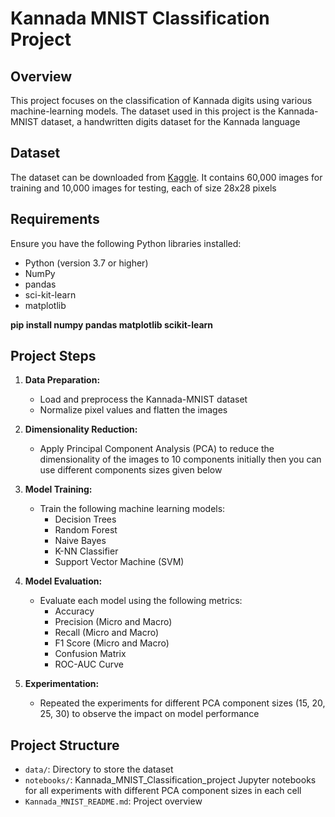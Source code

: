 # Kannada MNIST Classification Project

## Overview

This project focuses on the classification of Kannada digits using various machine-learning models. The dataset used in this project is the Kannada-MNIST dataset, a handwritten digits dataset for the Kannada language

## Dataset

The dataset can be downloaded from [Kaggle](https://www.kaggle.com/datasets/higgstachyon/kannada-mnist). It contains 60,000 images for training and 10,000 images for testing, each of size 28x28 pixels

## Requirements

Ensure you have the following Python libraries installed:

- Python (version 3.7 or higher)
- NumPy
- pandas
- sci-kit-learn
- matplotlib


**pip install numpy pandas matplotlib scikit-learn**

## Project Steps

1. **Data Preparation:**
    - Load and preprocess the Kannada-MNIST dataset
    - Normalize pixel values and flatten the images

2. **Dimensionality Reduction:**
    - Apply Principal Component Analysis (PCA) to reduce the dimensionality of the images to 10 components initially then you can use different components sizes given below 

3. **Model Training:**
    - Train the following machine learning models:
        - Decision Trees
        - Random Forest
        - Naive Bayes
        - K-NN Classifier
        - Support Vector Machine (SVM)

4. **Model Evaluation:**
    - Evaluate each model using the following metrics:
        - Accuracy
        - Precision (Micro and Macro)
        - Recall (Micro and Macro)
        - F1 Score (Micro and Macro)
        - Confusion Matrix
        - ROC-AUC Curve

5. **Experimentation:**
    - Repeated the experiments for different PCA component sizes (15, 20, 25, 30) to observe the impact on model performance

## Project Structure

- `data/`: Directory to store the dataset
- `notebooks/`: Kannada_MNIST_Classification_project Jupyter notebooks for all experiments with different PCA component sizes in each cell 
- `Kannada_MNIST_README.md`: Project overview 


